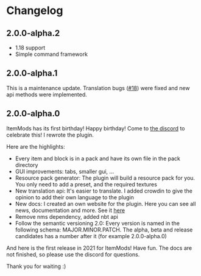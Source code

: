 # Changelog

## 2.0.0-alpha.2

* 1.18 support
* Simple command framework

## 2.0.0-alpha.1

This is a maintenance update. Translation bugs ([#18](https://github.com/CodeDoctorDE/ItemMods/issues/18)) were fixed
and new api methods were implemented.

## 2.0.0-alpha.0

ItemMods has its first birthday! Happy birthday! Come to [the discord](https://go.linwood.dev/itemmods-discord) to
celebrate this!
I rewrote the plugin.

Here are the highlights:

* Every item and block is in a pack and have its own file in the pack directory
* GUI improvements: tabs, smaller gui, ...
* Resource pack generator: The plugin will build a resource pack for you. You only need to add a preset, and the
  required textures
* New translation api: It's easier to translate. I added crowdin to give the opinion to add their own language to the
  plugin
* New docs: I created an own website for the plugin. Here you can see all news, documentation and more. See
  it [here](https://itemmods.linwood.dev)
* Remove nms dependency, added nbt api
* Follow the semantic versioning 2.0: Every version is named in the following schema: MAJOR.MINOR.PATCH. The alpha, beta
  and release candidates has a number after it (for example 2.0.0-alpha.0)

And here is the first release in 2021 for ItemMods!
Have fun. The docs are not finished, so please use the discord for questions.

Thank you for waiting :)